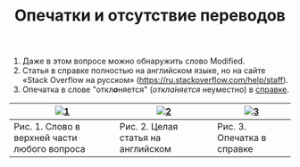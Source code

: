 ﻿---
title: "Опечатки и отсутствие переводов"
se.owner.user_id: 312975
se.owner.display_name: "Вася Воронцов"
se.owner.link: "https://ru.meta.stackoverflow.com/users/312975/%d0%92%d0%b0%d1%81%d1%8f-%d0%92%d0%be%d1%80%d0%be%d0%bd%d1%86%d0%be%d0%b2"
se.link: "https://ru.meta.stackoverflow.com/questions/11925/%d0%9e%d0%bf%d0%b5%d1%87%d0%b0%d1%82%d0%ba%d0%b8-%d0%b8-%d0%be%d1%82%d1%81%d1%83%d1%82%d1%81%d1%82%d0%b2%d0%b8%d0%b5-%d0%bf%d0%b5%d1%80%d0%b5%d0%b2%d0%be%d0%b4%d0%be%d0%b2"
se.question_id: 11925
se.post_type: question
---
<ol>
<li>Даже в этом вопросе можно обнаружить слово Modified.</li>
<li>Статья в справке полностью на английском языке, но на сайте «Stack Overflow на русском» (<a href="https://ru.stackoverflow.com/help/staff">https://ru.stackoverflow.com/help/staff</a>).</li>
<li>Опечатка в слове &quot;откл<em><strong>о</strong></em>няется&quot; (<em>откла́няется</em> неуместно) в <a href="https://ru.stackoverflow.com/help/declined-flags">справке</a>.</li>
</ol>
<div class="s-table-container">
<table class="s-table">
<thead>
<tr>
<th><a href="https://i.stack.imgur.com/gGe6r.png" rel="nofollow noreferrer"><img src="https://i.stack.imgur.com/gGe6r.png" alt="1" /></a></th>
<th><a href="https://i.stack.imgur.com/HXQRt.png" rel="nofollow noreferrer"><img src="https://i.stack.imgur.com/HXQRt.png" alt="2" /></a></th>
<th><a href="https://i.stack.imgur.com/JqyYF.png" rel="nofollow noreferrer"><img src="https://i.stack.imgur.com/JqyYF.png" alt="3" /></a></th>
</tr>
</thead>
<tbody>
<tr>
<td>Рис. 1. Слово в верхней части любого вопроса</td>
<td>Рис. 2. Целая статья на английском</td>
<td>Рис. 3. Опечатка в справке</td>
</tr>
</tbody>
</table>
</div>
